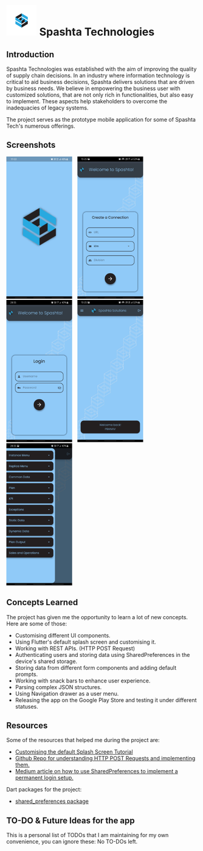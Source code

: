 # <img src="https://raw.githubusercontent.com/Pranavc22/Spashta-BaseApp/main/assets/images/logo.png" alt="Spashta Logo" width="80"/> Spashta Technologies

## Introduction
Spashta Technologies was established with the aim of improving the quality of supply chain decisions. In an industry where information technology is critical to aid business decisions, Spashta delivers solutions that are driven by business needs. We believe in empowering the business user with customized solutions, that are not only rich in functionalities, but also easy to implement. These aspects help stakeholders to overcome the inadequacies of legacy systems. 

The project serves as the prototype mobile application for some of Spashta Tech's numerous offerings. 

## Screenshots
<p><img src="https://raw.githubusercontent.com/Pranavc22/Spashta-BaseApp/main/screenshots/Splash%20Screen.jpg" alt="Splash Screen" width="173" height="374"/>&emsp;<img src="https://raw.githubusercontent.com/Pranavc22/Spashta-BaseApp/main/screenshots/ConnectionPage.jpg" alt="Connection Page" width="173" height="374"/>&emsp;<img src="https://raw.githubusercontent.com/Pranavc22/Spashta-BaseApp/main/screenshots/LoginPage.jpg" alt="Login Screen" width="173" height="374"/>&emsp;<img src="https://raw.githubusercontent.com/Pranavc22/Spashta-BaseApp/main/screenshots/Dashboard.jpg" alt="Dashboard" width="173" height="374"/>&emsp;<img src="https://raw.githubusercontent.com/Pranavc22/Spashta-BaseApp/main/screenshots/MenuDrawer.jpg" alt="Menu Drawer" width="173" height="374"/></p>

## Concepts Learned
The project has given me the opportunity to learn a lot of new concepts. Here are some of those: 
- Customising different UI components. 
- Using Flutter's default splash screen and customising  it.
- Working with REST APIs. (HTTP POST Request) 
- Authenticating users and storing data using SharedPreferences in the device's shared storage.
- Storing data from different form components and adding default prompts. 
- Working with snack bars to enhance user experience. 
- Parsing complex JSON structures.
- Using Navigation drawer as a user menu.
- Releasing the app on the Google Play Store and testing it under different statuses.  


## Resources
Some of the resources that helped me during the project are: 
- [Customising the default Splash Screen Tutorial](https://www.youtube.com/watch?v=JVpFNfnuOZM)
- [Github Repo for understanding HTTP POST Requests and implementing them.](https://github.com/SnippetCoders/flutter_http_post_request)
- [Medium article on how to use SharedPreferences to implement a permanent login setup.](https://lawrey.medium.com/flutter-local-storage-ac2eaf1194be)

Dart packages for the project: 
- [shared_preferences package](https://pub.dev/packages/shared_preferences)

## TO-DO & Future Ideas for the app
This is a personal list of TODOs that I am maintaining for my own convenience, you can ignore these: 
No TO-DOs left. 